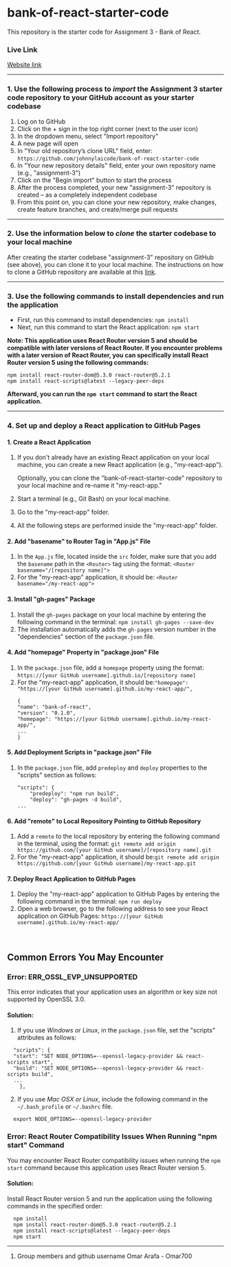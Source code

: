 # bank-of-react-starter-code
This repository is the starter code for Assignment 3 - Bank of React.

### Live Link 
[Website link](https://johnnylaicode.github.io/bank-of-react-starter-code/)

----------
### 1. Use the following process to ***import*** the Assignment 3 starter code repository to your GitHub account as your starter codebase
1.	Log on to GitHub
2.	Click on the + sign in the top right corner (next to the user icon)
3.	In the dropdown menu, select "Import repository"
4.	A new page will open
5.	In "Your old repository’s clone URL" field, enter: `https://github.com/johnnylaicode/bank-of-react-starter-code`
6.	In "Your new repository details" field, enter your own repository name (e.g., "assignment-3")
7.	Click on the "Begin import" button to start the process
8.	After the process completed, your new "assignment-3" repository is created – as a completely independent codebase
9.	From this point on, you can clone your new repository, make changes, create feature branches, and create/merge pull requests

----------
### 2. Use the information below to ***clone*** the starter codebase to your local machine
After creating the starter codebase "assignment-3" repository on GitHub (see above), you can clone it to your local machine. The instructions on how to clone a GitHub repository are available at this [link](https://docs.github.com/en/repositories/creating-and-managing-repositories/cloning-a-repository).

----------
### 3. Use the following commands to install dependencies and run the application

- First, run this command to install dependencies: ```npm install```
- Next, run this command to start the React application: ```npm start```

**Note: This application uses React Router version 5 and should be compatible with later versions of React Router. If you encounter problems with a later version of React Router, you can specifically install React Router version 5 using the following commands:** 
```
npm install react-router-dom@5.3.0 react-router@5.2.1
npm install react-scripts@latest --legacy-peer-deps 
``` 
**Afterward, you can run the ```npm start``` command to start the React application.**

----------
### 4. Set up and deploy a React application to GitHub Pages
#### 1. Create a React Application
1. If you don't already have an existing React application on your local machine, you can create a new React application (e.g., "my-react-app").

    Optionally, you can clone the "bank-of-react-starter-code" repository to your local machine and re-name it "my-react-app."
2. Start a terminal (e.g., Git Bash) on your local machine.
3. Go to the "my-react-app" folder.
4. All the following steps are performed inside the "my-react-app" folder. 

#### 2. Add "basename" to Router Tag in "App.js" File
1. In the `App.js` file, located inside the `src` folder, make sure that you add the `basename` path in the `<Router>` tag using the format: `<Router basename="/[repository name]">`
2. For the "my-react-app" application, it should be: `<Router basename="/my-react-app">`

#### 3. Install "gh-pages" Package
1. Install the `gh-pages` package on your local machine by entering the following command in the terminal: `npm install gh-pages --save-dev`
2. The installation automatically adds the `gh-pages` version number in the "dependencies" section of the `package.json` file.

#### 4. Add "homepage" Property in "package.json" File
1. In the `package.json` file, add a `homepage` property using the format: `https://[your GitHub username].github.io/[repository name]`
2. For the "my-react-app" application, it should be:`"homepage": "https://[your GitHub username].github.io/my-react-app/",` 
    ```
    {
    "name": "bank-of-react",
    "version": "0.1.0",
    "homepage": "https://[your GitHub username].github.io/my-react-app/",
    ...
    }
    ```

#### 5. Add Deployment Scripts in "package.json" File
1. In the `package.json` file, add `predeploy` and `deploy` properties to the "scripts" section as follows:
    ```
    "scripts": {
        "predeploy": "npm run build",
        "deploy": "gh-pages -d build",
    ...
    ```

#### 6. Add "remote" to Local Repository Pointing to GitHub Repository
1. Add a `remote` to the local repository by entering the following command in the terminal, using the format: `git remote add origin https://github.com/[your GitHub username]/[repository name].git`
2. For the "my-react-app" application, it should be:`git remote add origin https://github.com/[your GitHub username]/my-react-app.git` 

#### 7. Deploy React Application to GitHub Pages
1. Deploy the "my-react-app" application to GitHub Pages by entering the following command in the terminal: `npm run deploy`
2. Open a web browser, go to the following address to see your React application on GitHub Pages: `https://[your GitHub username].github.io/my-react-app/` 

<br/>

## Common Errors You May Encounter
### Error: ERR_OSSL_EVP_UNSUPPORTED
This error indicates that your application uses an algorithm or key size not supported by OpenSSL 3.0.
#### Solution: 
1. If you use *Windows or Linux*, in the `package.json` file, set the "scripts" attributes as follows:

```
  "scripts": {
  "start": "SET NODE_OPTIONS=--openssl-legacy-provider && react-scripts start", 
  "build": "SET NODE_OPTIONS=--openssl-legacy-provider && react-scripts build", 
  ...
    },
```

2. If you use *Mac OSX or Linux*, include the following command in the `~/.bash_profile` or `~/.bashrc` file.

```
  export NODE_OPTIONS=--openssl-legacy-provider
```

### Error: React Router Compatibility Issues When Running "npm start" Command
You may encounter React Router compatibility issues when running the `npm start` command because this application uses React Router version 5. 
#### Solution: 
Install React Router version 5 and run the application using the following commands in the specified order: 

```
  npm install
  npm install react-router-dom@5.3.0 react-router@5.2.1 
  npm install react-scripts@latest --legacy-peer-deps 
  npm start
```
----------

1. Group members and github username
Omar Arafa - Omar700
